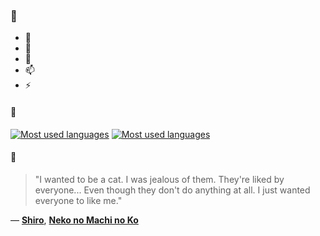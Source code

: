 ### 👋

- 🔭
- 🌱
- 💬
- 📫
- ⚡

#### 🧏

[![Most used languages](https://github-readme-stats-aynah.vercel.app/api/top-langs/?username=aynh&theme=solarized-dark&langs_count=6&layout=compact&hide_title=true)](https://github.com/anuraghazra/github-readme-stats#gh-dark-mode-only)
[![Most used languages](https://github-readme-stats-aynah.vercel.app/api/top-langs/?username=aynh&theme=solarized-light&langs_count=6&layout=compact&hide_title=true)](https://github.com/anuraghazra/github-readme-stats#gh-light-mode-only)

#### 💬

> "I wanted to be a cat. I was jealous of them. They're liked by everyone... Even though they don't do anything at all. I just wanted everyone to like me."

&mdash; [**Shiro**](https://myanimelist.net/character.php?q=Shiro&cat=character), [**Neko no Machi no Ko**](https://myanimelist.net/search/all?q=Neko%20no%20Machi%20no%20Ko&cat=all)
